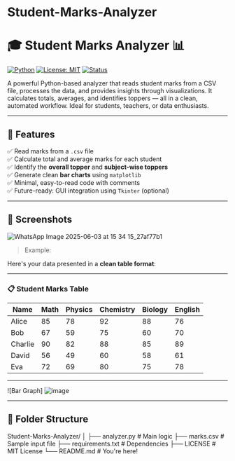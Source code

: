 # Student-Marks-Analyzer
# 🎓 Student Marks Analyzer 📊

[![Python](https://img.shields.io/badge/Made%20with-Python-blue.svg)](https://www.python.org/)
[![License: MIT](https://img.shields.io/badge/License-MIT-green.svg)](LICENSE)
[![Status](https://img.shields.io/badge/status-active-brightgreen)]()

A powerful Python-based analyzer that reads student marks from a CSV file, processes the data, and provides insights through visualizations. It calculates totals, averages, and identifies toppers — all in a clean, automated workflow. Ideal for students, teachers, or data enthusiasts.

---

## 📌 Features

✅ Read marks from a `.csv` file  
✅ Calculate total and average marks for each student  
✅ Identify the **overall topper** and **subject-wise toppers**  
✅ Generate clean **bar charts** using `matplotlib`  
✅ Minimal, easy-to-read code with comments  
✅ Future-ready: GUI integration using `Tkinter` (optional)

---

## 📸 Screenshots

 ![WhatsApp Image 2025-06-03 at 15 34 15_27af77b1](https://github.com/user-attachments/assets/c94b23ad-af48-4121-b402-33d3f1aebb7e)

> Example:  

Here's your data presented in a **clean table format**:

---

### 📋 Student Marks Table

| Name    | Math | Physics | Chemistry | Biology | English |
| ------- | ---- | ------- | --------- | ------- | ------- |
| Alice   | 85   | 78      | 92        | 88      | 76      |
| Bob     | 67   | 59      | 75        | 60      | 70      |
| Charlie | 90   | 82      | 88        | 85      | 89      |
| David   | 56   | 49      | 60        | 58      | 61      |
| Eva     | 72   | 69      | 80        | 75      | 78      |

---

 ![Bar Graph]
![image](https://github.com/user-attachments/assets/38256728-0594-4af6-917e-9cd55d141fe6)

 

---

## 📂 Folder Structure

Student-Marks-Analyzer/
│
├── analyzer.py # Main logic
├── marks.csv # Sample input file
├── requirements.txt # Dependencies
├── LICENSE # MIT License
└── README.md # You're here!

